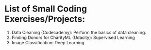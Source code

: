 # List of Small Coding Exercises/Projects:

1) Data Cleaning (Codecademy): Perform the basics of data cleaning.
2) Finding Donors for CharityML (Udacity): Supervised Learning
3) Image Classification: Deep Learning
